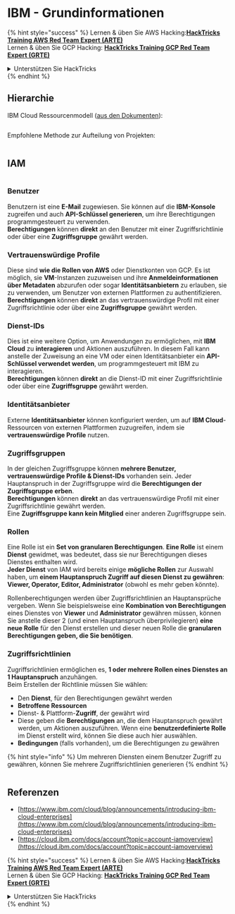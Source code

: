 # IBM - Grundinformationen

{% hint style="success" %}
Lernen & üben Sie AWS Hacking:<img src="../../.gitbook/assets/image (1) (1) (1).png" alt="" data-size="line">[**HackTricks Training AWS Red Team Expert (ARTE)**](https://training.hacktricks.xyz/courses/arte)<img src="../../.gitbook/assets/image (1) (1) (1).png" alt="" data-size="line">\
Lernen & üben Sie GCP Hacking: <img src="../../.gitbook/assets/image (2).png" alt="" data-size="line">[**HackTricks Training GCP Red Team Expert (GRTE)**<img src="../../.gitbook/assets/image (2).png" alt="" data-size="line">](https://training.hacktricks.xyz/courses/grte)

<details>

<summary>Unterstützen Sie HackTricks</summary>

* Überprüfen Sie die [**Abonnementpläne**](https://github.com/sponsors/carlospolop)!
* **Treten Sie der** 💬 [**Discord-Gruppe**](https://discord.gg/hRep4RUj7f) oder der [**Telegram-Gruppe**](https://t.me/peass) bei oder **folgen** Sie uns auf **Twitter** 🐦 [**@hacktricks\_live**](https://twitter.com/hacktricks_live)**.**
* **Teilen Sie Hacking-Tricks, indem Sie PRs an die** [**HackTricks**](https://github.com/carlospolop/hacktricks) und [**HackTricks Cloud**](https://github.com/carlospolop/hacktricks-cloud) GitHub-Repos senden.

</details>
{% endhint %}

## Hierarchie

IBM Cloud Ressourcenmodell ([aus den Dokumenten](https://www.ibm.com/blog/announcement/introducing-ibm-cloud-enterprises/)):

<figure><img src="../../.gitbook/assets/image (225).png" alt=""><figcaption></figcaption></figure>

Empfohlene Methode zur Aufteilung von Projekten:

<figure><img src="../../.gitbook/assets/image (239).png" alt=""><figcaption></figcaption></figure>

## IAM

<figure><img src="../../.gitbook/assets/image (266).png" alt=""><figcaption></figcaption></figure>

### Benutzer

Benutzern ist eine **E-Mail** zugewiesen. Sie können auf die **IBM-Konsole** zugreifen und auch **API-Schlüssel generieren**, um ihre Berechtigungen programmgesteuert zu verwenden.\
**Berechtigungen** können **direkt** an den Benutzer mit einer Zugriffsrichtlinie oder über eine **Zugriffsgruppe** gewährt werden.

### Vertrauenswürdige Profile

Diese sind **wie die Rollen von AWS** oder Dienstkonten von GCP. Es ist möglich, sie **VM**-Instanzen zuzuweisen und ihre **Anmeldeinformationen über Metadaten** abzurufen oder sogar **Identitätsanbietern** zu erlauben, sie zu verwenden, um Benutzer von externen Plattformen zu authentifizieren.\
**Berechtigungen** können **direkt** an das vertrauenswürdige Profil mit einer Zugriffsrichtlinie oder über eine **Zugriffsgruppe** gewährt werden.

### Dienst-IDs

Dies ist eine weitere Option, um Anwendungen zu ermöglichen, mit **IBM Cloud** zu **interagieren** und Aktionen auszuführen. In diesem Fall kann anstelle der Zuweisung an eine VM oder einen Identitätsanbieter ein **API-Schlüssel verwendet werden**, um programmgesteuert mit IBM zu interagieren.\
**Berechtigungen** können **direkt** an die Dienst-ID mit einer Zugriffsrichtlinie oder über eine **Zugriffsgruppe** gewährt werden.

### Identitätsanbieter

Externe **Identitätsanbieter** können konfiguriert werden, um auf **IBM Cloud**-Ressourcen von externen Plattformen zuzugreifen, indem sie **vertrauenswürdige Profile** nutzen.

### Zugriffsgruppen

In der gleichen Zugriffsgruppe können **mehrere Benutzer, vertrauenswürdige Profile & Dienst-IDs** vorhanden sein. Jeder Hauptanspruch in der Zugriffsgruppe wird die **Berechtigungen der Zugriffsgruppe erben**.\
**Berechtigungen** können **direkt** an das vertrauenswürdige Profil mit einer Zugriffsrichtlinie gewährt werden.\
Eine **Zugriffsgruppe kann kein Mitglied** einer anderen Zugriffsgruppe sein.

### Rollen

Eine Rolle ist ein **Set von granularen Berechtigungen**. **Eine Rolle** ist einem **Dienst** gewidmet, was bedeutet, dass sie nur Berechtigungen dieses Dienstes enthalten wird.\
**Jeder Dienst** von IAM wird bereits einige **mögliche Rollen** zur Auswahl haben, um **einem Hauptanspruch Zugriff auf diesen Dienst zu gewähren**: **Viewer, Operator, Editor, Administrator** (obwohl es mehr geben könnte).

Rollenberechtigungen werden über Zugriffsrichtlinien an Hauptansprüche vergeben. Wenn Sie beispielsweise eine **Kombination von Berechtigungen** eines Dienstes von **Viewer** und **Administrator** gewähren müssen, können Sie anstelle dieser 2 (und einen Hauptanspruch überprivilegieren) **eine neue Rolle** für den Dienst erstellen und dieser neuen Rolle die **granularen Berechtigungen geben, die Sie benötigen**.

### Zugriffsrichtlinien

Zugriffsrichtlinien ermöglichen es, **1 oder mehrere Rollen eines Dienstes an 1 Hauptanspruch** anzuhängen.\
Beim Erstellen der Richtlinie müssen Sie wählen:

* Den **Dienst**, für den Berechtigungen gewährt werden
* **Betroffene Ressourcen**
* Dienst- & Plattform-**Zugriff**, der gewährt wird
* Diese geben die **Berechtigungen** an, die dem Hauptanspruch gewährt werden, um Aktionen auszuführen. Wenn eine **benutzerdefinierte Rolle** im Dienst erstellt wird, können Sie diese auch hier auswählen.
* **Bedingungen** (falls vorhanden), um die Berechtigungen zu gewähren

{% hint style="info" %}
Um mehreren Diensten einem Benutzer Zugriff zu gewähren, können Sie mehrere Zugriffsrichtlinien generieren
{% endhint %}

<figure><img src="../../.gitbook/assets/image (248).png" alt=""><figcaption></figcaption></figure>

## Referenzen

* [https://www.ibm.com/cloud/blog/announcements/introducing-ibm-cloud-enterprises](https://www.ibm.com/cloud/blog/announcements/introducing-ibm-cloud-enterprises)
* [https://cloud.ibm.com/docs/account?topic=account-iamoverview](https://cloud.ibm.com/docs/account?topic=account-iamoverview)

{% hint style="success" %}
Lernen & üben Sie AWS Hacking:<img src="../../.gitbook/assets/image (1) (1) (1).png" alt="" data-size="line">[**HackTricks Training AWS Red Team Expert (ARTE)**](https://training.hacktricks.xyz/courses/arte)<img src="../../.gitbook/assets/image (1) (1) (1).png" alt="" data-size="line">\
Lernen & üben Sie GCP Hacking: <img src="../../.gitbook/assets/image (2).png" alt="" data-size="line">[**HackTricks Training GCP Red Team Expert (GRTE)**<img src="../../.gitbook/assets/image (2).png" alt="" data-size="line">](https://training.hacktricks.xyz/courses/grte)

<details>

<summary>Unterstützen Sie HackTricks</summary>

* Überprüfen Sie die [**Abonnementpläne**](https://github.com/sponsors/carlospolop)!
* **Treten Sie der** 💬 [**Discord-Gruppe**](https://discord.gg/hRep4RUj7f) oder der [**Telegram-Gruppe**](https://t.me/peass) bei oder **folgen** Sie uns auf **Twitter** 🐦 [**@hacktricks\_live**](https://twitter.com/hacktricks_live)**.**
* **Teilen Sie Hacking-Tricks, indem Sie PRs an die** [**HackTricks**](https://github.com/carlospolop/hacktricks) und [**HackTricks Cloud**](https://github.com/carlospolop/hacktricks-cloud) GitHub-Repos senden.

</details>
{% endhint %}
